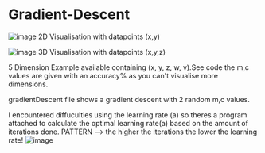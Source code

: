 # Gradient-Descent
![image](https://github.com/user-attachments/assets/2e73d116-f501-4b27-8918-997df8eb1bad)
2D Visualisation with datapoints (x,y)

![image](https://github.com/user-attachments/assets/f5844f75-6277-4af8-8fdd-7f71bbd6083c)
3D Visualisation with datapoints (x,y,z)

5 Dimension Example available containing (x, y, z, w, v).See code the m,c values are given with an accuracy% as you can't visualise more dimensions.

gradientDescent file shows a gradient descent with 2 random m,c values.

I encountered diffuculties using the learning rate (a) so theres a program attached to calculate the optimal learning rate(a) based on the amount of iterations done.
PATTERN --> the higher the iterations the lower the learning rate!
![image](https://github.com/user-attachments/assets/e354cdb6-8552-4454-8eb0-8b4f5abed709)

